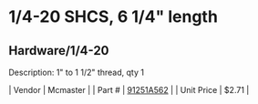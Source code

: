# 1/4-20 SHCS, 6 1/4" length
## Hardware/1/4-20
Description: 	1" to 1 1/2" thread, qty 1 

| Vendor | Mcmaster | 
| Part # | [91251A562](http://www.mcmaster.com/) | 
| Unit Price | $2.71 | 
